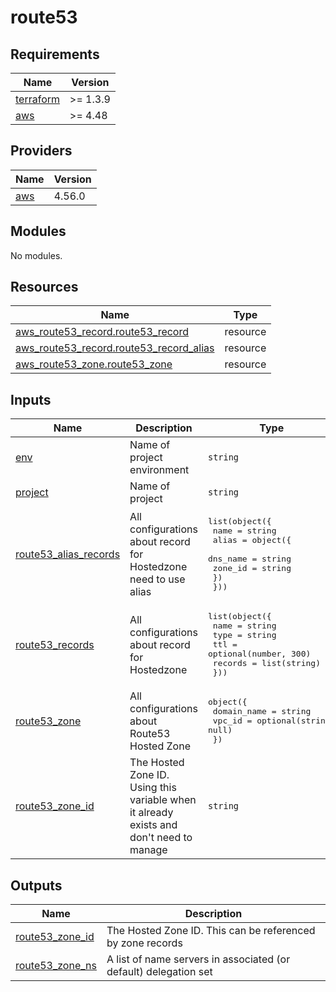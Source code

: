 # route53

<!-- BEGINNING OF PRE-COMMIT-TERRAFORM DOCS HOOK -->
## Requirements

| Name | Version |
|------|---------|
| <a name="requirement_terraform"></a> [terraform](#requirement\_terraform) | >= 1.3.9 |
| <a name="requirement_aws"></a> [aws](#requirement\_aws) | >= 4.48 |

## Providers

| Name | Version |
|------|---------|
| <a name="provider_aws"></a> [aws](#provider\_aws) | 4.56.0 |

## Modules

No modules.

## Resources

| Name | Type |
|------|------|
| [aws_route53_record.route53_record](https://registry.terraform.io/providers/hashicorp/aws/latest/docs/resources/route53_record) | resource |
| [aws_route53_record.route53_record_alias](https://registry.terraform.io/providers/hashicorp/aws/latest/docs/resources/route53_record) | resource |
| [aws_route53_zone.route53_zone](https://registry.terraform.io/providers/hashicorp/aws/latest/docs/resources/route53_zone) | resource |

## Inputs

| Name | Description | Type | Default | Required |
|------|-------------|------|---------|:--------:|
| <a name="input_env"></a> [env](#input\_env) | Name of project environment | `string` | n/a | yes |
| <a name="input_project"></a> [project](#input\_project) | Name of project | `string` | n/a | yes |
| <a name="input_route53_alias_records"></a> [route53\_alias\_records](#input\_route53\_alias\_records) | All configurations about record for Hostedzone need to use alias | <pre>list(object({<br>    name = string<br>    alias = object({<br>      dns_name = string<br>      zone_id  = string<br>    })<br>  }))</pre> | `[]` | no |
| <a name="input_route53_records"></a> [route53\_records](#input\_route53\_records) | All configurations about record for Hostedzone | <pre>list(object({<br>    name    = string<br>    type    = string<br>    ttl     = optional(number, 300)<br>    records = list(string)<br>  }))</pre> | `[]` | no |
| <a name="input_route53_zone"></a> [route53\_zone](#input\_route53\_zone) | All configurations about Route53 Hosted Zone | <pre>object({<br>    domain_name = string<br>    vpc_id      = optional(string, null)<br>  })</pre> | `null` | no |
| <a name="input_route53_zone_id"></a> [route53\_zone\_id](#input\_route53\_zone\_id) | The Hosted Zone ID. Using this variable when it already exists and don't need to manage | `string` | `null` | no |

## Outputs

| Name | Description |
|------|-------------|
| <a name="output_route53_zone_id"></a> [route53\_zone\_id](#output\_route53\_zone\_id) | The Hosted Zone ID. This can be referenced by zone records |
| <a name="output_route53_zone_ns"></a> [route53\_zone\_ns](#output\_route53\_zone\_ns) | A list of name servers in associated (or default) delegation set |
<!-- END OF PRE-COMMIT-TERRAFORM DOCS HOOK -->
